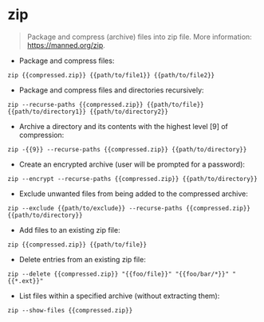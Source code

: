 # zip

> Package and compress (archive) files into zip file.
> More information: <https://manned.org/zip>.

- Package and compress files:

`zip {{compressed.zip}} {{path/to/file1}} {{path/to/file2}}`

- Package and compress files and directories recursively:

`zip --recurse-paths {{compressed.zip}} {{path/to/file}} {{path/to/directory1}} {{path/to/directory2}}`

- Archive a directory and its contents with the highest level [9] of compression:

`zip -{{9}} --recurse-paths {{compressed.zip}} {{path/to/directory}}`

- Create an encrypted archive (user will be prompted for a password):

`zip --encrypt --recurse-paths {{compressed.zip}} {{path/to/directory}}`

- Exclude unwanted files from being added to the compressed archive:

`zip --exclude {{path/to/exclude}} --recurse-paths {{compressed.zip}} {{path/to/directory}}`

- Add files to an existing zip file:

`zip {{compressed.zip}} {{path/to/file}}`

- Delete entries from an existing zip file:

`zip --delete {{compressed.zip}} "{{foo/file}}" "{{foo/bar/*}}" "{{*.ext}}"`

- List files within a specified archive (without extracting them):

`zip --show-files {{compressed.zip}}`
